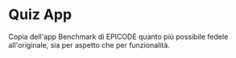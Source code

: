 # Quiz App
Copia dell'app Benchmark di EPICODE quanto più possibile fedele all'originale, sia per aspetto che per funzionalità.
